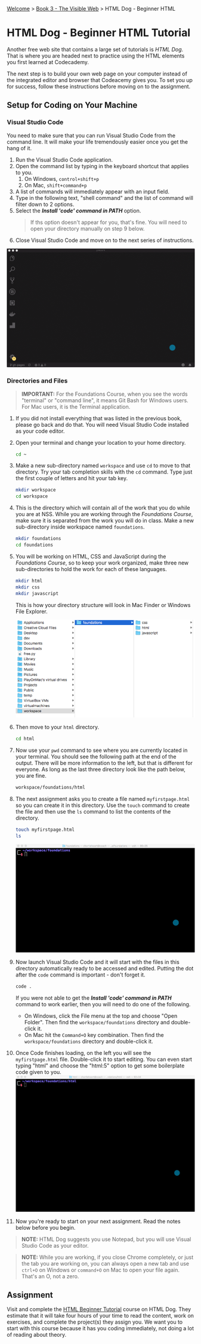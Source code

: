 [Welcome](../../) > [Book 3 - The Visible Web](../README.md) > HTML Dog - Beginner HTML

# HTML Dog - Beginner HTML Tutorial

Another free web site that contains a large set of tutorials is *HTML Dog*. That is where you are headed next to practice using the HTML elements you first learned at Codecademy.

The next step is to build your own web page on your computer instead of the integrated editor and browser that Codeacemy gives you. To set you up for success, follow these instructions before moving on to the assignment.

## Setup for Coding on Your Machine

### Visual Studio Code

You need to make sure that you can run Visual Studio Code from the command line. It will make your life tremendously easier once you get the hang of it.

1. Run the Visual Studio Code application.
1. Open the command list by typing in the keyboard shortcut that applies to you.
    1. On Windows, `control+shift+p`
    1. On Mac, `shift+command+p`
1. A list of commands will immediately appear with an input field.
1. Type in the following text, "shell command" and the list of command will filter down to 2 options.
1. Select the _**Install 'code' command in PATH**_ option.
    > If ths option doesn't appear for you, that's fine. You will need to open your directory manually on step 9 below.
1. Close Visual Studio Code and move on to the next series of instructions.

![installing shell command](./images/install-shell-command.gif)

### Directories and Files

> **IMPORTANT:** For the Foundations Course, when you see the words "terminal" or "command line", it means Git Bash for Windows users. For Mac users, it is the Terminal application.

1. If you did not install everything that was listed in the previous book, please go back and do that. You will need Visual Studio Code installed as your code editor.
1. Open your terminal and change your location to your home directory.

    ```sh
    cd ~
    ```

1. Make a new sub-directory named `workspace` and use `cd` to move to that directory. Try your tab completion skills with the `cd` command. Type just the first couple of letters and hit your tab key.

    ```sh
    mkdir workspace
    cd workspace
    ```

1. This is the directory which will contain all of the work that you do while you are at NSS. While you are working through the *Foundations Course*, make sure it is separated from the work you will do in class. Make a new sub-directory inside workspace named `foundations`.

    ```sh
    mkdir foundations
    cd foundations
    ```

1. You will be working on HTML, CSS and JavaScript during the *Foundations Course*, so to keep your work organized, make three new sub-directories to hold the work for each of these languages.

    ```sh
    mkdir html
    mkdir css
    mkdir javascript
    ```

    This is how your directory structure will look in Mac Finder or Windows File Explorer.

    ![workspace directory contents](./images/workspace.png)
1. Then move to your `html` directory.

    ```sh
    cd html
    ```

1. Now use your `pwd` command to see where you are currently located in your terminal. You should see the following path at the end of the output. There will be more information to the left, but that is different for everyone. As long as the last three directory look like the path below, you are fine.

    ```sh
    workspace/foundations/html
    ```

1. The next assignment asks you to create a file named `myfirstpage.html` so you can create it in this directory. Use the `touch` command to create the file and then use the `ls` command to list the contents of the directory.

    ```sh
    touch myfirstpage.html
    ls
    ```

    ![creating html file](./images/create-html-file.gif)
1. Now launch Visual Studio Code and it will start with the files in this directory automatically ready to be accessed and edited. Putting the dot after the `code` command is important - don't forget it.

    ```sh
    code .
    ```

    If you were not able to get the _**Install 'code' command in PATH**_ command to work earlier, then you will need to do one of the following.
    * On Windows, click the File menu at the top and choose "Open Folder". Then find the `workspace/foundations` directory and double-click it.
    * On Mac hit the `Command+O` key combination. Then find the `workspace/foundations` directory and double-click it.
1. Once Code finishes loading, on the left you will see the `myfirstpage.html` file. Double-click it to start editing. You can even start typing "html" and choose the "html:5" option to get some boilerplate code given to you.
    ![opening html file](./images/open-html.gif)
1. Now you're ready to start on your next assignment. Read the notes below before you begin.
> **NOTE:** HTML Dog suggests you use Notepad, but you will use Visual Studio Code as your editor.

> **NOTE:** While you are working, if you close Chrome completely, or just the tab you are working on, you can always open a new tab and use `ctrl+O` on Windows or `command+O` on Mac to open your file again. That's an O, not a zero.

## Assignment

Visit and complete the [HTML Beginner Tutorial](https://www.htmldog.com/guides/html/beginner/) course on HTML Dog. They estimate that it will take four hours of your time to read the content, work on exercises, and complete the project(s) they assign you. We want you to start with this course because it has you coding immediately, not doing a lot of reading about theory.
